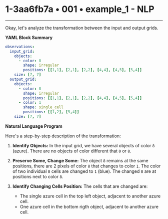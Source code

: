 # 1-3aa6fb7a • 001 • example_1 - NLP

---
Okay, let's analyze the transformation between the input and output grids.

**YAML Block Summary**

```yaml
observations:
  input_grid:
    objects:
      - color: 8
        shape: irregular
        positions: [[1,1], [2,1], [2,2], [4,4], [4,5], [5,4]]
    size: [7, 7]
  output_grid:
    objects:
      - color: 8
        shape: irregular
        positions: [[1,1], [2,1], [2,2], [4,4], [4,5], [5,4]]
      - color: 1
        shape: single_cell
        positions: [[1,2], [5,4]]
    size: [7, 7]
```

**Natural Language Program**

Here's a step-by-step description of the transformation:

1.  **Identify Objects:** In the input grid, we have several objects of color `8` (azure). There are no objects of color different that `0` or `8`.

2.  **Preserve Some, Change Some:**
    The object `8` remains at the same positions, there are 2 pixels of color `8` that changes to color `1`.
    The color of two individual `8` cells are changed to `1` (blue).
    The changed `8` are at positions next to color `8`.

3. **Identify Changing Cells Position:** The cells that are changed are:
    -   The single azure cell in the top left object, adjacent to another azure cell.
    -   One azure cell in the bottom rigth object, adjacent to another azure cell.

**Transformation Rule (In Natural Language)**

The rule can be summarized as follows:

Locate all of `8` colored pixels that forms a group (at least 2). For each group, find the pixel that have another pixel in the group adjacent to it. For all this cases, change color `8` by color `1`. Keep the rest of the grid equal.


